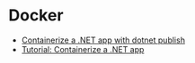 # Docker

* [Containerize a .NET app with dotnet publish](https://learn.microsoft.com/en-us/dotnet/core/containers/sdk-publish)
* [Tutorial: Containerize a .NET app](https://learn.microsoft.com/en-us/dotnet/core/docker/build-container?tabs=windows&pivots=dotnet-9-0)
